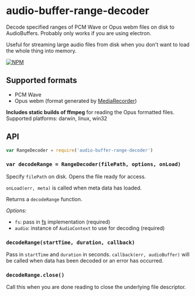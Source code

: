 audio-buffer-range-decoder
===

Decode specified ranges of PCM Wave or Opus webm files on disk to AudioBuffers. Probably only works if you are using electron.

Useful for streaming large audio files from disk when you don't want to load the whole thing into memory.

[![NPM](https://nodei.co/npm/audio-buffer-range-decoder.png)](https://nodei.co/npm/audio-buffer-range-decoder/)

## Supported formats

- PCM Wave
- Opus webm (format generated by [MediaRecorder](https://developer.mozilla.org/en-US/docs/Web/API/MediaRecorder_API))

**Includes static builds of ffmpeg** for reading the Opus formatted files. Supported platforms: darwin, linux, win32

## API

```js
var RangeDecoder = require('audio-buffer-range-decoder')
```

### `var decodeRange = RangeDecoder(filePath, options, onLoad)`

Specify `filePath` on disk. Opens the file ready for access.

`onLoad(err, meta)` is called when meta data has loaded.

Returns a `decodeRange` function.

*Options:*
 - `fs`: pass in [fs](https://nodejs.org/api/fs.html) implementation (required)
 - `audio`: instance of `AudioContext` to use for decoding (required)

### `decodeRange(startTime, duration, callback)`

Pass in `startTime` and `duration` in seconds. `callback(err, audioBuffer)` will be called when data has been decoded or an error has occurred.

### `decodeRange.close()`

Call this when you are done reading to close the underlying file descriptor.
